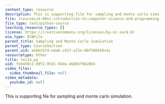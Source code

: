 ```yaml
---
content_type: resource
description: This is supporting file for sampling and monte carlo simulation.
file: /courses/6-00sc-introduction-to-computer-science-and-programming-spring-2011/feb450c2d0f295d194da46883f9b28b5_lec14.py
file_type: text/python-source
learning_resource_types: []
license: https://creativecommons.org/licenses/by-nc-sa/4.0/
ocw_type: OCWFile
parent_title: Sampling and Monte Carlo Simulation
parent_type: CourseSection
parent_uid: eb6bcb74-e4a6-c927-a72e-0bf586910c4c
resourcetype: Other
title: lec14.py
uid: feb450c2-d0f2-95d1-94da-46883f9b28b5
video_files:
  video_thumbnail_file: null
video_metadata:
  youtube_id: null
---
```

This is supporting file for sampling and monte carlo simulation.